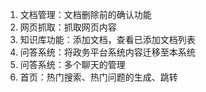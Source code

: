 1. 文档管理：文档删除前的确认功能
2. 网页抓取：抓取网页内容
3. 知识库功能：添加文档，查看已添加文档列表
4. 问答系统：将政务平台系统内容迁移至本系统
5. 问答系统：多个聊天的管理
6. 首页：热门搜索、热门问题的生成、跳转